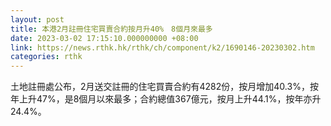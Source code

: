 ```yaml
---
layout: post
title: 本港2月註冊住宅買賣合約按月升40%　8個月來最多
date: 2023-03-02 17:15:10.000000000 +08:00
link: https://news.rthk.hk/rthk/ch/component/k2/1690146-20230302.htm
categories: rthk
---
```


土地註冊處公布，2月送交註冊的住宅買賣合約有4282份，按月增加40.3%，按年上升47%，是8個月以來最多；合約總值367億元，按月上升44.1%，按年亦升24.4%。
